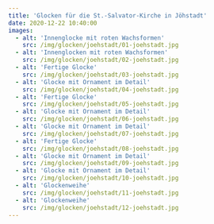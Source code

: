 ```yaml
---
title: 'Glocken für die St.-Salvator-Kirche in Jöhstadt'
date: 2020-12-22 10:40:00
images:
  - alt: 'Innenglocke mit roten Wachsformen'
    src: /img/glocken/joehstadt/01-joehstadt.jpg
  - alt: 'Innenglocken mit roten Wachsformen'
    src: /img/glocken/joehstadt/02-joehstadt.jpg
  - alt: 'Fertige Glocke'
    src: /img/glocken/joehstadt/03-joehstadt.jpg
  - alt: 'Glocke mit Ornament im Detail'
    src: /img/glocken/joehstadt/04-joehstadt.jpg
  - alt: 'Fertige Glocke'
    src: /img/glocken/joehstadt/05-joehstadt.jpg
  - alt: 'Glocke mit Ornament im Detail'
    src: /img/glocken/joehstadt/06-joehstadt.jpg
  - alt: 'Glocke mit Ornament im Detail'
    src: /img/glocken/joehstadt/07-joehstadt.jpg
  - alt: 'Fertige Glocke'
    src: /img/glocken/joehstadt/08-joehstadt.jpg
  - alt: 'Glocke mit Ornament im Detail'
    src: /img/glocken/joehstadt/09-joehstadt.jpg
  - alt: 'Glocke mit Ornament im Detail'
    src: /img/glocken/joehstadt/10-joehstadt.jpg
  - alt: 'Glockenweihe'
    src: /img/glocken/joehstadt/11-joehstadt.jpg
  - alt: 'Glockenweihe'
    src: /img/glocken/joehstadt/12-joehstadt.jpg
---
```

